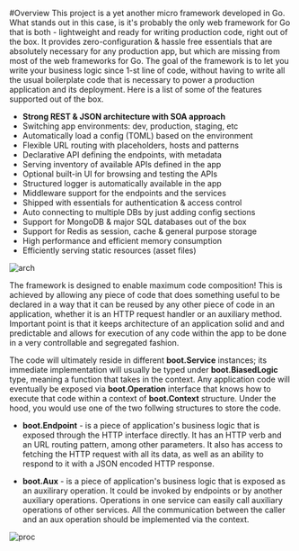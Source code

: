 #Overview
This project is a yet another micro framework developed in Go. What
stands out in this case, is it's probably the only web framework for
Go that is both - lightweight and ready for writing production code,
right out of the box. It provides zero-configuration & hassle free
essentials that are absolutely necessary for any production app, but
which are missing from most of the web frameworks for Go. The goal
of the framework is to let you write your business logic since 1-st
line of code, without having to write all the usual boilerplate code
that is necessary to power a production application and its deployment.
Here is a list of some of the features supported out of the box.
  
* **Strong REST & JSON architecture with SOA approach**
* Switching app environments: dev, production, staging, etc
* Automatically load a config (TOML) based on the environment
* Flexible URL routing with placeholders, hosts and patterns
* Declarative API defining the endpoints, with metadata
* Serving inventory of available APIs defined in the app
* Optional built-in UI for browsing and testing the APIs
* Structured logger is automatically available in the app
* Middleware support for the endpoints and the services
* Shipped with essentials for authentication & access control
* Auto connecting to multiple DBs by just adding config sections
* Support for MongoDB & major SQL databases out of the box
* Support for Redis as session, cache & general purpose storage
* High performance and efficient memory consumption
* Efficiently serving static resources (asset files)

![arch](https://raw.github.com/ts33kr/boot/master/design/boot-arch.png)

The framework is designed to enable maximum code composition! This is
achieved by allowing any piece of code that does something useful to be
declared in a way that it can be reused by any other piece of code in an
application, whether it is an HTTP request handler or an auxiliary method.
Important point is that it keeps architecture of an application solid and
and predictable and allows for execution of any code within the app to be
done in a very controllable and segregated fashion.

The code will ultimately reside in different **boot.Service** instances;
its immediate implementation will usually be typed under **boot.BiasedLogic**
type, meaning a function that takes in the context. Any application code
will eventually be exposed via **boot.Operation** interface that knows how
to execute that code within a context of **boot.Context** structure. Under
the hood, you would use one of the two follwing structures to store the code.

* **boot.Endpoint** - is a piece of application's business logic that
is exposed through the HTTP interface directly. It has an HTTP verb and
an URL routing pattern, among other parameters. It also has access to
fetching the HTTP request with all its data, as well as an ability to
respond to it with a JSON encoded HTTP response.

* **boot.Aux** - is a piece of application's business logic that
is exposed as an auxilirary operation. It could be invoked by endpoints
or by another auxiliary operations. Operations in one service can easily
call auxiliary operations of other services. All the communication between
the caller and an aux operation should be implemented via the context.

![proc](https://raw.github.com/ts33kr/boot/master/design/boot-proc.png)
